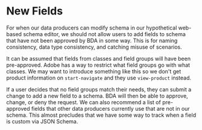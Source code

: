 # New Fields

For when our data producers can modify schema in our hypothetical web-based schema editor, we should not allow users to add fields to schema that have not been approved by BDA in some way. This is for naming consistency, data type consistency, and catching misuse of scenarios.

It can be assumed that fields from classes and field groups will have been pre-approved. Adobe has a way to restrict what field groups go with what classes. We may want to introduce something like this so we don't get product information on `start-navigate` and they use `view-product` instead.

If a user decides that no field groups match their needs, they can submit a change to add a new field to a schema. BDA will then be able to approve, change, or deny the request. We can also recommend a list of pre-approved fields that other data producers currently use that are not in our schema. This almost precludes that we have some way to track when a field is custom via JSON Schema.